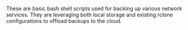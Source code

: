 These are basic bash shell scripts used for backing up various network services. They are leveraging both local storage and existing rclone configurations to offload backups to the cloud.
